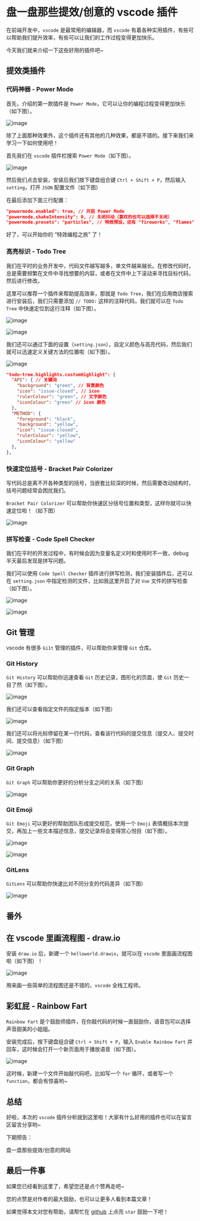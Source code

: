 # 盘一盘那些提效/创意的 vscode 插件

在前端开发中，`vscode` 是最常用的编辑器，而 `vscode` 有着各种实用插件，有些可以帮助我们提升效率，有些可以让我们的工作过程变得更加快乐。

今天我们就来介绍一下这些好用的插件吧~

## 提效类插件

### 代码神器 - Power Mode

首先，介绍的第一款插件是 `Power Mode`，它可以让你的编程过程变得更加快乐（如下图）。

![image](http://shadows-mall.oss-cn-shenzhen.aliyuncs.com/images/assets/share/plugin/10.gif)

除了上面那种效果外，这个插件还有其他的几种效果，都是不错的。接下来我们来学习一下如何使用吧！

首先我们在 `vscode` 插件栏搜索 `Power Mode`（如下图）。

![image](http://shadows-mall.oss-cn-shenzhen.aliyuncs.com/images/assets/share/plugin/11.png)

然后我们点击安装，安装后我们按下键盘组合键 `Ctrl + Shift + P`，然后输入 `setting`，打开 `JSON` 配置文件（如下图）

在最后添加下面三行配置：

```json
"powermode.enabled": true, // 开启 Power Mode
"powermode.shakeIntensity": 0, // 关闭抖动（喜欢的也可以选择不关闭）
"powermode.presets": "particles", // 特效预设，还有 "fireworks", "flames", "magic", "clippy", "simple-rift", "exploding-rift"
```

好了，可以开始你的 “特效编程之旅” 了！

### 高亮标识 - Todo Tree

我们在平时的业务开发中，代码文件越写越多，单文件越来越长。在修改代码时，总是需要频繁在文件中寻找想要的内容，或者在文件中上下滚动来寻找目标代码，然后进行修改。

这里可以推荐一个插件来帮助提高效率，那就是 `Todo Tree`，我们在应用商店搜索进行安装后，我们只需要添加 `// TODO:` 这样的注释代码，我们就可以在 `Todo Tree` 中快速定位到这行注释（如下图）。

![image](http://shadows-mall.oss-cn-shenzhen.aliyuncs.com/images/assets/share/plugin/17.png)

![image](http://shadows-mall.oss-cn-shenzhen.aliyuncs.com/images/assets/share/plugin/12.png)

我们还可以通过下面的设置（`setting.json`），自定义颜色与高亮代码，然后我们就可以迅速定义关键方法的位置啦（如下图）。

![image](http://shadows-mall.oss-cn-shenzhen.aliyuncs.com/images/assets/share/plugin/13.png)

```json
"todo-tree.highlights.customHighlight": {
  "API": { // 关键词
    "background": "green", // 背景颜色
    "icon": "issue-closed", // icon
    "rulerColour": "green", // 文字颜色
    "iconColour": "green" // icon 颜色
  },
  "METHOD": {
    "foreground": "black",
    "background": "yellow",
    "icon": "issue-closed",
    "rulerColour": "yellow",
    "iconColour": "yellow"
  },
},
```

### 快速定位括号 - Bracket Pair Colorizer

写代码总是离不开各种类型的括号，当嵌套比较深的时候，然后需要改动结构时，括号问题经常会困扰我们。

`Bracket Pair Colorizer` 可以帮助你快速区分括号位置和类型，这样你就可以快速定位啦！（如下图）

![image](http://shadows-mall.oss-cn-shenzhen.aliyuncs.com/images/assets/share/plugin/14.png)

### 拼写检查 - Code Spell Checker

我们在平时的开发过程中，有时候会因为变量名定义时和使用时不一致，debug 半天最后发现是拼写问题。

我们可以使用 `Code Spell Checker` 插件进行拼写检测，我们安装插件后，还可以在 `setting.json` 中指定检测的文件，比如我这里开启了对 `Vue` 文件的拼写检查（如下图）。

![image](http://shadows-mall.oss-cn-shenzhen.aliyuncs.com/images/assets/share/plugin/15.png)

![image](http://shadows-mall.oss-cn-shenzhen.aliyuncs.com/images/assets/share/plugin/16.png)

## Git 管理

vscode 有很多 `Gi1t` 管理的插件，可以帮助你来管理 `Git` 仓库。

### Git History

`Git History` 可以帮助你迅速查看 `Git` 历史记录，图形化的页面，使 `Git` 历史一目了然（如下图）。

![image](http://shadows-mall.oss-cn-shenzhen.aliyuncs.com/images/assets/share/plugin/1.png)

我们还可以查看指定文件的指定版本（如下图）

![image](http://shadows-mall.oss-cn-shenzhen.aliyuncs.com/images/assets/share/plugin/2.png)

我们还可以将光标停留在某一行代码，查看该行代码的提交信息（提交人、提交时间、提交信息）（如下图）

![image](http://shadows-mall.oss-cn-shenzhen.aliyuncs.com/images/assets/share/plugin/3.png)

### Git Graph

`Git Graph` 可以帮助你更好的分析分支之间的关系（如下图）

![image](http://shadows-mall.oss-cn-shenzhen.aliyuncs.com/images/assets/share/plugin/4.png)

### Git Emoji

`Git Emoji` 可以更好的帮助团队形成提交规范，使用一个 `Emoji` 表情概括本次提交，再加上一些文本描述信息，提交记录将会变得赏心悦目（如下图）。

![image](http://shadows-mall.oss-cn-shenzhen.aliyuncs.com/images/assets/share/plugin/5.png)

![image](http://shadows-mall.oss-cn-shenzhen.aliyuncs.com/images/assets/share/plugin/6.png)

### GitLens

`GitLens` 可以帮助你快速比对不同分支的代码差异（如下图）

![image](http://shadows-mall.oss-cn-shenzhen.aliyuncs.com/images/assets/share/plugin/7.png)

## 番外

## 在 vscode 里画流程图 - draw.io

安装 `draw.io` 后，新建一个 `helloworld.drawio`，就可以在 `vscode` 里面画流程图啦（如下图）！

![image](http://shadows-mall.oss-cn-shenzhen.aliyuncs.com/images/assets/share/plugin/8.png)

用来画一些简单的流程图还是不错的，`vscode` 全栈工程师。

## 彩虹屁 - Rainbow Fart

`Rainbow Fart` 是个鼓励师插件，在你敲代码的时候一直鼓励你，语音包可以选择声音甜美的小姐姐。

安装完成后，按下键盘组合键 `Ctrl + Shift + P`，输入 `Enable Rainbow Fart` 并回车，这时候会打开一个新页面用于播放语音（如下图）。

![image](http://shadows-mall.oss-cn-shenzhen.aliyuncs.com/images/assets/share/plugin/9.png)

这时候，新建一个文件开始敲代码吧，比如写一个 `for` 循环，或者写一个 `function`，都会有惊喜哟~

## 总结

好啦，本次的 `vscode` 插件分析就到这里啦！大家有什么好用的插件也可以在留言区留言分享哟~

下期预告：

盘一盘那些提效/创意的网站

## 最后一件事

如果您已经看到这里了，希望您还是点个赞再走吧~

您的点赞是对作者的最大鼓励，也可以让更多人看到本篇文章！

如果觉得本文对您有帮助，请帮忙在 [github](https://github.com/a1029563229/Blogs) 上点亮 `star` 鼓励一下吧！

